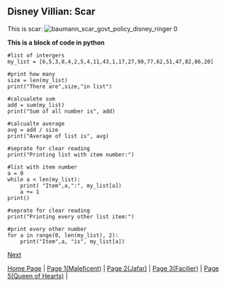 ## **Disney Villian: Scar**
This is scar: 
![baumann_scar_govt_policy_disney_ringer 0](https://user-images.githubusercontent.com/128009383/225700342-a8b84e1b-b479-40f5-af8b-34fdc7a11843.jpg)

**This is a block of code in python**
```
#list of intergers
my_list = [6,5,3,8,4,2,5,4,11,43,1,17,27,90,77,62,51,47,82,86,20]

#print how many 
size = len(my_list)
print("There are",size,"in list")

#calcualete sum
add = sum(my_list)
print("Sum of all number is", add)

#calcualte average
avg = add / size
print("Average of list is", avg)

#seprate for clear reading
print("Printing list with item number:")

#list with item number
a = 0
while a < len(my_list):
    print( "Item",a,":", my_list[a])
    a += 1
print()

#seprate for clear reading
print("Printing every other list item:")

#print every other number
for a in range(0, len(my_list), 2):
    print("Item",a, "is", my_list[a])
```
[Next](markdown_page_5.md)

[Home Page](README.md) |
[Page 1(Maleficent)](markdown_page_1.md) | 
[Page 2(Jafar)](markdown_page_2.md) | 
[Page 3(Facilier)](markdown_page_3.md) | 
[Page 5(Queen of Hearts)](markdown_page_5.md) |

